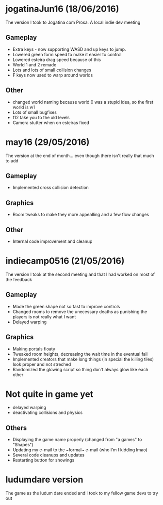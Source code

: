 # jogatinaJun16 (18/06/2016)
The version I took to Jogatina com Prosa. A local indie dev meeting

## Gameplay
* Extra keys - now supporting WASD and up keys to jump.
* Lowered green form speed to make it easier to control
* Lowered esteira drag speed because of this
* World 1 and 2 remade
* Lots and lots of small collision changes
* F keys now used to warp around worlds

## Other
* changed world naming because world 0 was a stupid idea, so the first world is w1
* Lots of small bugfixes
* f12 take you to the old levels
* Camera stutter when on esteiras fixed

# may16 (29/05/2016)
The version at the end of month... even though there isn't really that much to add

## Gameplay
* Implemented cross collision detection

## Graphics
* Room tweaks to make they more appealling and a few flow changes

## Other
* Internal code improvement and cleanup

# indiecamp0516 (21/05/2016)
The version I took at the second meeting and that I had worked on most of the feedback

## Gameplay
* Made the green shape not so fast to improve controls
* Changed rooms to remove the unecessary deaths as punishing the players is not really what I want
* Delayed warping

## Graphics
* Making portals floaty
* Tweaked room heights, decreasing the wait time in the eventual fall
* Implemented creators that make long things (in special the killing tiles) look proper and not streched
* Randomized the glowing script so thing don't always glow like each other

# Not quite in game yet
* delayed warping
* deactivating collisions and physics

## Others
* Displaying the game name properly (changed from "a games" to "Shapes")
* Updating my e-mail to the ~formal~ e-mail (who I'm I kidding lmao)
* Several code cleanups and updates
* Restarting button for showings

# ludumdare version
The game as the ludum dare ended and I took to my fellow game devs to try out